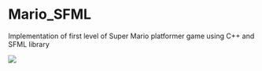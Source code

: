 # Mario_SFML
Implementation of first level of Super Mario platformer game using C++ and SFML library

![](https://github.com/fima-s/Mario_SFML/blob/master/how_Super_Mario_looks_like.png)
